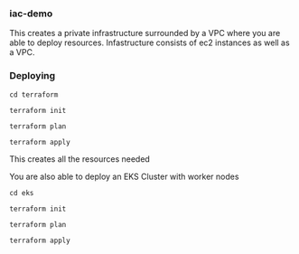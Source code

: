 ### iac-demo
This creates a private infrastructure surrounded by a VPC where you are able to deploy resources.
Infastructure consists of ec2 instances as well as a VPC.
### Deploying
```
cd terraform
```
```
terraform init
```
```
terraform plan
```
```
terraform apply
```
This creates all the resources needed

You are also able to deploy an EKS Cluster with worker nodes
```
cd eks
```
```
terraform init
```
```
terraform plan
```
```
terraform apply
```



